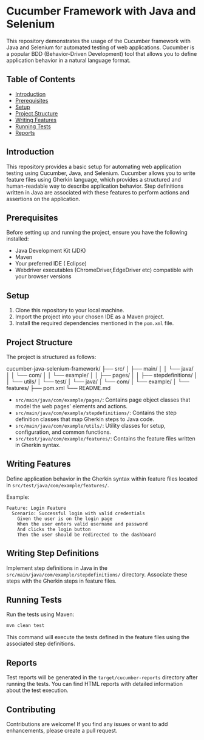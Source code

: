 # Cucumber Framework with Java and Selenium

This repository demonstrates the usage of the Cucumber framework with Java and Selenium for automated testing of web applications. Cucumber is a popular BDD (Behavior-Driven Development) tool that allows you to define application behavior in a natural language format.

## Table of Contents

- [Introduction](#introduction)
- [Prerequisites](#prerequisites)
- [Setup](#setup)
- [Project Structure](#project-structure)
- [Writing Features](#writing-features)
- [Running Tests](#running-tests)
- [Reports](#reports)

## Introduction

This repository provides a basic setup for automating web application testing using Cucumber, Java, and Selenium. Cucumber allows you to write feature files using Gherkin language, which provides a structured and human-readable way to describe application behavior. Step definitions written in Java are associated with these features to perform actions and assertions on the application.

## Prerequisites

Before setting up and running the project, ensure you have the following installed:

- Java Development Kit (JDK)
- Maven
- Your preferred IDE ( Eclipse)
- Webdriver executables (ChromeDriver,EdgeDriver etc) compatible with your browser versions

## Setup

1. Clone this repository to your local machine.
2. Import the project into your chosen IDE as a Maven project.
3. Install the required dependencies mentioned in the `pom.xml` file.

## Project Structure

The project is structured as follows:


cucumber-java-selenium-framework/
├── src/
│   ├── main/
│   │   └── java/
│   │       └── com/
│   │           └── example/
│   │               ├── pages/
│   │               ├── stepdefinitions/
│   │               └── utils/
│   └── test/
│       └── java/
│           └── com/
│               └── example/
│                   └── features/
├── pom.xml
└── README.md


- `src/main/java/com/example/pages/`: Contains page object classes that model the web pages' elements and actions.
- `src/main/java/com/example/stepdefinitions/`: Contains the step definition classes that map Gherkin steps to Java code.
- `src/main/java/com/example/utils/`: Utility classes for setup, configuration, and common functions.
- `src/test/java/com/example/features/`: Contains the feature files written in Gherkin syntax.

## Writing Features

Define application behavior in the Gherkin syntax within feature files located in `src/test/java/com/example/features/`.

Example:

```gherkin
Feature: Login Feature
  Scenario: Successful login with valid credentials
    Given the user is on the login page
    When the user enters valid username and password
    And clicks the login button
    Then the user should be redirected to the dashboard
```

## Writing Step Definitions

Implement step definitions in Java in the `src/main/java/com/example/stepdefinitions/` directory. Associate these steps with the Gherkin steps in feature files.


## Running Tests

Run the tests using Maven:

```bash
mvn clean test
```

This command will execute the tests defined in the feature files using the associated step definitions.

## Reports

Test reports will be generated in the `target/cucumber-reports` directory after running the tests. You can find HTML reports with detailed information about the test execution.

## Contributing

Contributions are welcome! If you find any issues or want to add enhancements, please create a pull request.